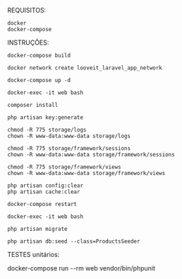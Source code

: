 REQUISITOS:

    docker
    docker-compose

INSTRUÇÔES:

    docker-compose build

    docker network create looveit_laravel_app_network

    docker-compose up -d

    docker-exec -it web bash

    composer install

    php artisan key:generate

    chmod -R 775 storage/logs
    chown -R www-data:www-data storage/logs

    chmod -R 775 storage/framework/sessions
    chown -R www-data:www-data storage/framework/sessions

    chmod -R 775 storage/framework/views
    chown -R www-data:www-data storage/framework/views

    php artisan config:clear
    php artisan cache:clear

    docker-compose restart

    docker-exec -it web bash

    php artisan migrate

    php artisan db:seed --class=ProductsSeeder


TESTES unitários:

docker-compose run --rm web vendor/bin/phpunit